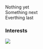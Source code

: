 ###
<!DOVTYPE html>

<p id = "main" font-family = "Helvetica">
  Nothing yet<br>
  Something next<br>
  Everthing last
</p>
<h3 style = "text-align":"center">
Interests
</h3>
<div>
<img src="https://img.shields.io/badge/HTML5-E34F26?style=flat-square&logo=HTML5&logoColor=white"/>

  
</div>
<!--
**jm-kor-00/jm-kor-00** is a ✨ _special_ ✨ repository because its `README.md` (this file) appears on your GitHub profile.

Here are some ideas to get you started:

- 🔭 I’m currently working on ...
- 🌱 I’m currently learning ...
- 👯 I’m looking to collaborate on ...
- 🤔 I’m looking for help with ...
- 💬 Ask me about ...
- 📫 How to reach me: ...
- 😄 Pronouns: ...
- ⚡ Fun fact: ...
-->
